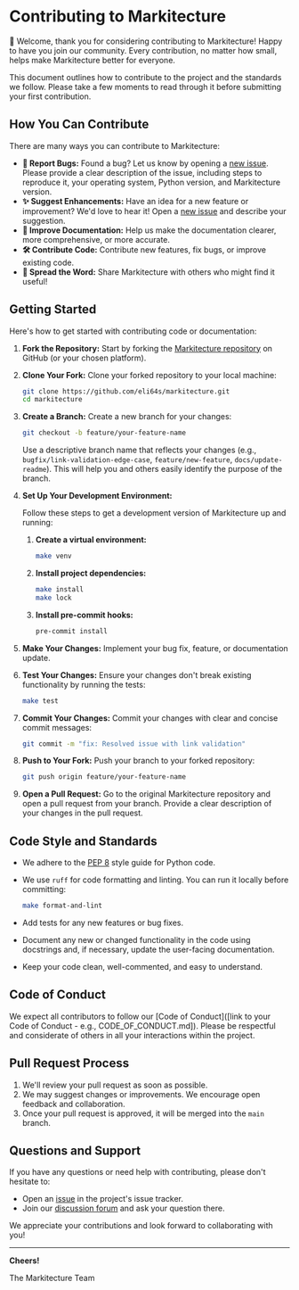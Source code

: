 # Contributing to Markitecture

👋 Welcome, thank you for considering contributing to Markitecture! Happy to have you join our community. Every contribution, no matter how small, helps make Markitecture better for everyone.

This document outlines how to contribute to the project and the standards we follow. Please take a few moments to read through it before submitting your first contribution.

## How You Can Contribute

There are many ways you can contribute to Markitecture:

*   **🐛 Report Bugs:** Found a bug? Let us know by opening a [new issue][issues]. Please provide a clear description of the issue, including steps to reproduce it, your operating system, Python version, and Markitecture version.
*   **✨ Suggest Enhancements:** Have an idea for a new feature or improvement? We'd love to hear it! Open a [new issue][issues] and describe your suggestion.
*   **📖 Improve Documentation:** Help us make the documentation clearer, more comprehensive, or more accurate.
*   **🛠️ Contribute Code:** Contribute new features, fix bugs, or improve existing code.
*   **📣 Spread the Word:** Share Markitecture with others who might find it useful!

## Getting Started

Here's how to get started with contributing code or documentation:

1.  **Fork the Repository:** Start by forking the [Markitecture repository][markitecture] on GitHub (or your chosen platform).

2.  **Clone Your Fork:** Clone your forked repository to your local machine:

    ```bash
    git clone https://github.com/eli64s/markitecture.git
    cd markitecture
    ```

3.  **Create a Branch:** Create a new branch for your changes:

    ```bash
    git checkout -b feature/your-feature-name
    ```

    Use a descriptive branch name that reflects your changes (e.g., `bugfix/link-validation-edge-case`, `feature/new-feature`, `docs/update-readme`). This will help you and others easily identify the purpose of the branch.

4.  **Set Up Your Development Environment:**

    Follow these steps to get a development version of Markitecture up and running:

    1.  **Create a virtual environment:**

        ```bash
        make venv
        ```

    2.  **Install project dependencies:**

        ```bash
        make install
        make lock
        ```

    3.  **Install pre-commit hooks:**

        ```bash
        pre-commit install
        ```

5.  **Make Your Changes:** Implement your bug fix, feature, or documentation update.

6.  **Test Your Changes:** Ensure your changes don't break existing functionality by running the tests:

    ```bash
    make test
    ```

7.  **Commit Your Changes:** Commit your changes with clear and concise commit messages:

    ```bash
    git commit -m "fix: Resolved issue with link validation"
    ```

8.  **Push to Your Fork:** Push your branch to your forked repository:

    ```bash
    git push origin feature/your-feature-name
    ```

9.  **Open a Pull Request:** Go to the original Markitecture repository and open a pull request from your branch. Provide a clear description of your changes in the pull request.

## Code Style and Standards

*   We adhere to the [PEP 8](https://www.python.org/dev/peps/pep-0008/) style guide for Python code.
*   We use `ruff` for code formatting and linting. You can run it locally before committing:

    ```bash
    make format-and-lint
    ```
*   Add tests for any new features or bug fixes.
*   Document any new or changed functionality in the code using docstrings and, if necessary, update the user-facing documentation.
*   Keep your code clean, well-commented, and easy to understand.

## Code of Conduct

We expect all contributors to follow our [Code of Conduct]([link to your Code of Conduct - e.g., CODE_OF_CONDUCT.md]). Please be respectful and considerate of others in all your interactions within the project.

## Pull Request Process

1.  We'll review your pull request as soon as possible.
2.  We may suggest changes or improvements. We encourage open feedback and collaboration.
3.  Once your pull request is approved, it will be merged into the `main` branch.

## Questions and Support

If you have any questions or need help with contributing, please don't hesitate to:

*   Open an [issue][issues] in the project's issue tracker.
*   Join our [discussion forum][discussions] and ask your question there.

We appreciate your contributions and look forward to collaborating with you!

---

**Cheers!**

The Markitecture Team

<!-- REFERENCE LINKS -->
[discussions]: https://github.com/eli64s/markitecture/discussions
[issues]: https://github.com/eli64s/markitecture/issues
[markitecture]: https://github.com/eli64s/markitecture/
